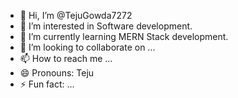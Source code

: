 - 👋 Hi, I’m @TejuGowda7272
- 👀 I’m interested in Software development.
- 🌱 I’m currently learning MERN Stack development.
- 💞️ I’m looking to collaborate on ...
- 📫 How to reach me ...
- 😄 Pronouns: Teju
- ⚡ Fun fact: ...

<!---
TejuGowda7272/TejuGowda7272 is a ✨ special ✨ repository because its `README.md` (this file) appears on your GitHub profile.
You can click the Preview link to take a look at your changes.
--->
